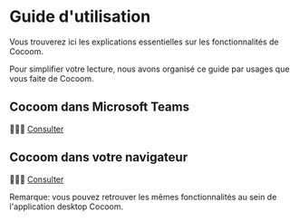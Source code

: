 # Guide d'utilisation

Vous trouverez ici les explications essentielles sur les fonctionnalités de Cocoom.

Pour simplifier votre lecture, nous avons organisé ce guide par usages que vous faite de Cocoom.


## Cocoom dans Microsoft Teams

👩🏾‍💻 [Consulter](./msteams-app/introduction.md)

## Cocoom dans votre navigateur

👨🏻‍✈️ [Consulter](./web-app/introduction.md)

Remarque: vous pouvez retrouver les mêmes fonctionnalités au sein de l'application desktop Cocoom.
